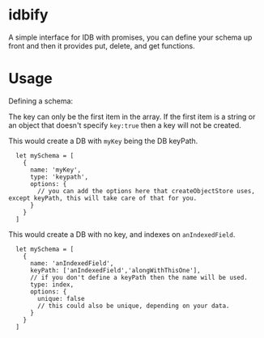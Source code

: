 # idbify
A simple interface for IDB with promises, you can define your schema up front and then it provides put, delete, and get functions.

# Usage

Defining a schema:

The key can only be the first item in the array. If the first item is a string or an object that doesn't specify `key:true` then a key will not be created.

This would create a DB with `myKey` being the DB keyPath.
```
  let mySchema = [
    {
      name: 'myKey',
      type: 'keypath',
      options: {
        // you can add the options here that createObjectStore uses, except keyPath, this will take care of that for you.
      }
    }
  ]
```

This would create a DB with no key, and indexes on `anIndexedField`.
```
  let mySchema = [
    {
      name: 'anIndexedField',
      keyPath: ['anIndexedField','alongWithThisOne'],
      // if you don't define a keyPath then the name will be used.
      type: index,
      options: {
        unique: false
        // this could also be unique, depending on your data.
      }
    }
  ]
```

